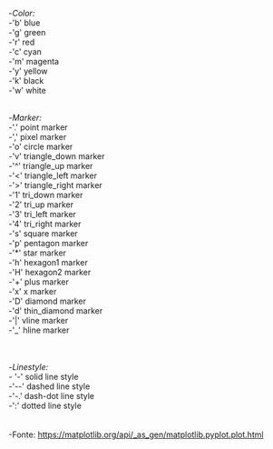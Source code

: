 -*Color:*</br>
    -'b'	blue</br>
    -'g'	green</br>
    -'r'	red</br>
    -'c'	cyan</br>
    -'m'	magenta</br>
    -'y'	yellow</br>
    -'k'	black</br>
    -'w'	white</br></br>

-*Marker:*</br>
    -'.'	point marker</br>
    -','	pixel marker</br>
    -'o'	circle marker</br>
    -'v'	triangle_down marker</br>
    -'^'	triangle_up marker</br>
    -'<'	triangle_left marker</br>
    -'>'	triangle_right marker</br>
    -'1'	tri_down marker</br>
    -'2'	tri_up marker</br>
    -'3'	tri_left marker</br>
    -'4'	tri_right marker</br>
    -'s'	square marker</br>
    -'p'	pentagon marker</br>
    -'*'	star marker</br>
    -'h'	hexagon1 marker</br>
    -'H'	hexagon2 marker</br>
    -'+'	plus marker</br>
    -'x'	x marker</br>
    -'D'	diamond marker</br>
    -'d'	thin_diamond marker</br>
    -'|'	vline marker</br>
    -'_'	hline marker</br>
  </br></br>
 
 -*Linestyle:*</br>
      - '-'	solid line style</br>
      -'--'	dashed line style</br>
      -'-.'	dash-dot line style</br>
      -':'	dotted line style</br>
</br>
</br>
-Fonte: https://matplotlib.org/api/_as_gen/matplotlib.pyplot.plot.html
